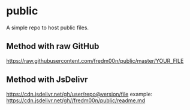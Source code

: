 # public
A simple repo to host public files.

## Method with raw GitHub

https://raw.githubusercontent.com/fredm00n/public/master/YOUR_FILE

## Method with JsDelivr
https://cdn.jsdelivr.net/gh/user/repo@version/file
example:
https://cdn.jsdelivr.net/gh//fredm00n/public/readme.md

